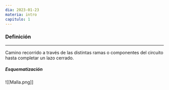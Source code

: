 ```yaml
---
dia: 2023-01-23
materia: intro
capitulo: 1
---
```

### Definición
---
Camino recorrido a través de las distintas ramas o componentes del circuito hasta completar un lazo cerrado.

##### Esquematización
![[Malla.png]]
